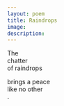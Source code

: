 ```yaml
---
layout: poem
title: Raindrops
image: 
description:
---
```


The <br>
chatter <br>
of raindrops <br>
<!-- split -->
brings a peace <br>
like no other <br>
.



